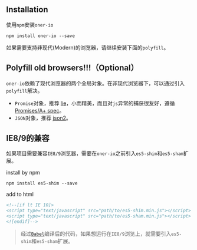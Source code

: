 ## Installation

使用`npm`安装`oner-io`

```
npm install oner-io --save
```

如果需要支持非现代(Modern)的浏览器，请继续安装下面的`polyfill`。

## Polyfill old browsers!!!（Optional）

`oner-io`依赖了现代浏览器的两个全局对象。在非现代浏览器下，可以通过引入`polyfill`解决。

* `Promise`对象，推荐 [lie](https://github.com/calvinmetcalf/lie)，小而精美，而且对`js`异常的捕获很友好，遵循[Promises/A+ spec](https://promisesaplus.com/)。
* `JSON`对象，推荐 [json2](https://github.com/douglascrockford/JSON-js)。

## IE8/9的兼容

如果项目需要兼容`IE8/9`浏览器，需要在`oner-io`之前引入`es5-shim`和`es5-sham`扩展。

install by npm

```shell
npm install es5-shim --save
```

add to html

```html
<!--[if lt IE 10]>
<script type="text/javascript" src="path/to/es5-shim.min.js"></script>
<script type="text/javascript" src="path/to/es5-sham.min.js"></script>
<![endif]-->
```

> 经过[`Babel`](http://babeljs.io/)编译后的代码，如果想运行在`IE8/9`浏览上，就需要引入`es5-shim`和`es5-sham`扩展。
